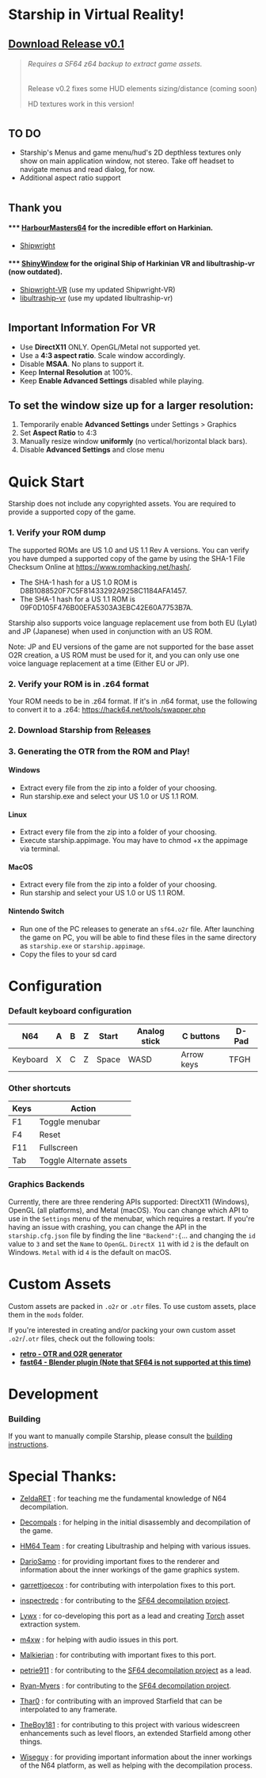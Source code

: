[comment]: <> (Todo: Make Light Mode Image)
[comment]: <> (Todo: Make Dark Mode Image)

# Starship in **Virtual Reality**!
## [Download Release v0.1](https://github.com/poregon/Starship-VR/releases)
>###### *Requires a SF64 z64 backup to extract game assets.*
> Release v0.2 fixes some HUD elements sizing/distance (coming soon)
>
> HD textures work in this version!
#

## TO DO
* Starship's Menus and game menu/hud's 2D depthless textures only show on main application window, not stereo.  Take off headset to navigate menus and read dialog, for now.
* Additional aspect ratio support
#

## Thank you
#### *** [HarbourMasters64](https://github.com/HarbourMasters64) for the incredible effort on Harkinian.
* [Shipwright](https://github.com/HarbourMasters64/Shipwright)
#### *** [ShinyWindow](https://github.com/ShinyWindow) for the original Ship of Harkinian VR and libultraship-vr (now outdated).
* [Shipwright-VR](https://github.com/ShinyWindow/Shipwright-VR) (use my updated Shipwright-VR)
* [libultraship-vr](https://github.com/ShinyWindow/libultraship-vr) (use my updated libultraship-vr)
#

## Important Information For VR

* Use **DirectX11** ONLY. OpenGL/Metal not supported yet.
* Use a **4:3 aspect ratio**. Scale window accordingly.
* Disable **MSAA**. No plans to support it.
* Keep **Internal Resolution** at 100%.
* Keep **Enable Advanced Settings** disabled while playing.


## To set the window size up for a larger resolution:
1. Temporarily enable **Advanced Settings** under Settings > Graphics
2. Set **Aspect Ratio** to 4:3
3. Manually resize window **uniformly** (no vertical/horizontal black bars).
4. Disable **Advanced Settings** and close menu
#

# Quick Start

Starship does not include any copyrighted assets.  You are required to provide a supported copy of the game.

### 1. Verify your ROM dump
The supported ROMs are US 1.0 and US 1.1 Rev A versions. You can verify you have dumped a supported copy of the game by using the SHA-1 File Checksum Online at https://www.romhacking.net/hash/. 

* The SHA-1 hash for a US 1.0 ROM is D8B1088520F7C5F81433292A9258C1184AFA1457.
* The SHA-1 hash for a US 1.1 ROM is 09F0D105F476B00EFA5303A3EBC42E60A7753B7A.

Starship also supports voice language replacement use from both EU (Lylat) and JP (Japanese) when used in conjunction with an US ROM.

Note: JP and EU versions of the game are not supported for the base asset O2R creation, a US ROM must be used for it, and you can only use one voice language replacement at a time (Either EU or JP).

### 2. Verify your ROM is in .z64 format
Your ROM needs to be in .z64 format. If it's in .n64 format, use the following to convert it to a .z64: https://hack64.net/tools/swapper.php

### 2. Download Starship from [Releases](https://github.com/poregon/Starship-VR/releases)

### 3. Generating the OTR from the ROM and Play!
#### Windows
* Extract every file from the zip into a folder of your choosing.
* Run starship.exe and select your US 1.0 or US 1.1 ROM.

#### Linux
* Extract every file from the zip into a folder of your choosing.
* Execute starship.appimage. You may have to chmod +x the appimage via terminal.

#### MacOS
* Extract every file from the zip into a folder of your choosing.
* Run starship and select your US 1.0 or US 1.1 ROM.

#### Nintendo Switch
* Run one of the PC releases to generate an `sf64.o2r` file. After launching the game on PC, you will be able to find these files in the same directory as `starship.exe` or `starship.appimage`.
* Copy the files to your sd card

# Configuration

### Default keyboard configuration
| N64 | A | B | Z | Start | Analog stick | C buttons | D-Pad |
| - | - | - | - | - | - | - | - |
| Keyboard | X | C | Z | Space | WASD | Arrow keys | TFGH |

### Other shortcuts
| Keys | Action |
| - | - |
| F1 | Toggle menubar |
| F4 | Reset |
| F11 | Fullscreen |
| Tab | Toggle Alternate assets |

### Graphics Backends
Currently, there are three rendering APIs supported: DirectX11 (Windows), OpenGL (all platforms), and Metal (macOS). You can change which API to use in the `Settings` menu of the menubar, which requires a restart.  If you're having an issue with crashing, you can change the API in the `starship.cfg.json` file by finding the line `"Backend":{`... and changing the `id` value to `3` and set the `Name` to `OpenGL`. `DirectX 11` with id `2` is the default on Windows. `Metal` with id `4` is the default on macOS.

# Custom Assets
Custom assets are packed in `.o2r` or `.otr` files. To use custom assets, place them in the `mods` folder.

If you're interested in creating and/or packing your own custom asset `.o2r`/`.otr` files, check out the following tools:
* [**retro - OTR and O2R generator**](https://github.com/HarbourMasters64/retro)
* [**fast64 - Blender plugin (Note that SF64 is not supported at this time)**](https://github.com/HarbourMasters/fast64)

# Development
### Building

If you want to manually compile Starship, please consult the [building instructions](https://github.com/poregon/Starship-VR/blob/main/docs/BUILDING.md).

# Special Thanks:

* [ZeldaRET](https://github.com/zeldaret) : for teaching me the fundamental knowledge of N64 decompilation.
* [Decompals](https://github.com/decompals) : for helping in the initial disassembly and decompilation of the game.
* [HM64 Team](https://github.com/harbourMasters) : for creating Libultraship and helping with various issues.

* [DarioSamo](https://github.com/DarioSamo) : for providing important fixes to the renderer and information about the inner workings of the game graphics system.
* [garrettjoecox](https://github.com/garrettjoecox) : for contributing with interpolation fixes to this port.
* [inspectredc](https://github.com/inspectredc) : for contributing to the [SF64 decompilation project](https://github.com/sonicdcer/sf64).
* [Lywx](https://github.com/KiritoDv) : for co-developing this port as a lead and creating [Torch](https://github.com/HarbourMasters/Torch) asset extraction system.
* [m4xw](https://github.com/m4xw) : for helping with audio issues in this port.
* [Malkierian](https://github.com/Malkierian) : for contributing with important fixes to this port.
* [petrie911](https://github.com/petrie911) : for contributing to the [SF64 decompilation project](https://github.com/sonicdcer/sf64) as a lead.
* [Ryan-Myers](https://github.com/Ryan-Myers) : for contributing to the [SF64 decompilation project](https://github.com/sonicdcer/sf64).
* [Thar0](https://github.com/Thar0) : for contributing with an improved Starfield that can be interpolated to any framerate.
* [TheBoy181](https://github.com/TheBoy181) : for contributing to this project with various widescreen enhancements such as level floors, an extended Starfield among other things.
* [Wiseguy](https://github.com/Mr-Wiseguy) : for providing important information about the inner workings of the N64 platform, as well as helping with the decompilation process.
